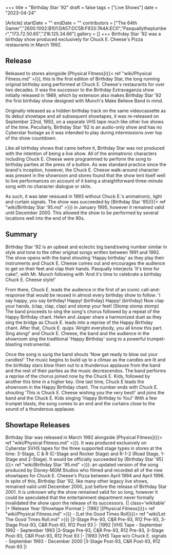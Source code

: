 +++
title = "Birthday Star '92"
draft = false
tags = ["Live Shows"]
date = "2023-04-24"

[Article]
startDate = ""
endDate = ""
contributors = ["The 64th Gamer","2600:1002:B101:DA57:DC5B:F933:7A4A:EC0","Pasquallytheplumber","173.72.50.65","216.125.34.66"]
gallery = []
+++
Birthday Star '92 was a birthday show produced exclusively for Chuck E. Cheese's Pizza restaurants in March 1992.  

<h2> Release </h2>
Released to stores alongside [Physical Fitness]({{< ref "wiki/Physical Fitness.md" >}}), this is the first edition of Birthday Star, the long running original birthday song performed at Chuck E. Cheese's restaurants for over two decades. It was the successor to the Birthday Extravaganza show initially released in 1989, which by extension also makes Birthday Star '92 the first birthday show designed with Munch's Make Believe Band in mind.  

Originally released as a hidden birthday track on the same videocassette as its debut showtape and all subsequent showtapes, it was re-released on September 22nd, 1992, on a separate VHS tape much like other live shows of the time. Peculiarly, Birthday Star '92 is an audio-only show and has no Cyberstar footage as it was intended to play during intermissions over top of the show countdown. 

Like all birthday shows that came before it, Birthday Star was not produced with the intention of being a live show. All of the animatronic characters including Chuck E. Cheese were programmed to perform the song to birthday parties at the press of a button. As was standard practice since the brand's inception, however, the Chuck E. Cheese walk-around character was present in the showroom and stores found that the show lent itself well to live performances on account of it being a straightforward three-minute song with no character dialogue or skits. 

As such, it was later reissued in 1993 without Chuck E.'s animatronic, light and curtain signals.  The show was succeeded by [Birthday Star '95]({{< ref "wiki/Birthday Star '95.md" >}}) in January 1995, however it remained valid until December 2000. This allowed the show to be performed by several locations well into the end of the 90s.

<h2>Summary</h2>
Birthday Star '92 is an upbeat and eclectic big band/swing number similar in style and tone to the other original songs written between 1991 and 1992. The show opens with the band shouting 'Happy birthday' as they play their instruments and Chuck E. Cheese comes out and encourages the audience to get on their feet and clap their hands. Pasqually interjects 'It's time for cake!', with Mr. Munch following with 'And it's time to celebrate a birthday Chuck E. Cheese style!' 

From there, Chuck E. leads the audience in the first of an iconic call-and-response that would be reused in almost every birthday show to follow: 'I say happy, you say birthday! Happy! (birthday) Happy! (birthday) Now clap your hands, (clap, clap, clap) and stomp your feet! (Stomp stomp stomp) The band proceeds to sing the song's chorus followed by a repeat of the Happy Birthday chant. Helen and Jasper share a harmonized duet as they sing the bridge as Chuck E. leads into a reprise of the Happy Birthday chant. After that, Chuck E. quips 'Alright everybody, you all know this part. Sing along!' and Chuck E. Cheese, the band and the audience in the showroom sing the traditional 'Happy Birthday' song to a powerful trumpet-blasting instrumental. 

Once the song is sung the band shouts 'Now get ready to blow out your candles!' The music begins to build up to a climax as the candles are lit and the birthday stars blow them out to a thunderous applause from the band and the rest of their parties as the music decrescendos. The band performs a reprise of the chorus joined now by the Chuck E. Kids, followed by another this time in a higher key. One last time, Chuck E leads the showroom in the Happy Birthday chant. The number ends with Chuck E. shouting 'This is Chuck E. Cheese wishing you the very best!' and joins the band and the Chuck E. Kids singing 'Happy Birthday to You!' With a few trumpet blasts, the song comes to an end and the curtains close to the sound of a thunderous applause.

<h2> Showtape Releases </h2>
Birthday Star was released in March 1992 alongside [Physical Fitness]({{< ref "wiki/Physical Fitness.md" >}}). It was produced exclusively on Cyberstar SVHS tapes for the three supported stage types in stores at the time: 3-Stage, C & R (C-Stage and Rocker Stage) and R-1-2 (Road Stage, 1-Stage and 2-Stage). It would be officially succeeded by [Birthday Star '95]({{< ref "wiki/Birthday Star '95.md" >}}): an updated version of the song produced by Disney-MGM Studios who filmed and recorded all of the new showtapes for Chuck E. Cheese's Pizza between April 1994 and April 1996. In spite of this, Birthday Star '92, like many other legacy live shows, remained valid until December 2000, just before the release of Birthday Star 2001. It is unknown why the show remained valid for so long, however it could be speculated that the entertainment department never formally invalidated the show upon the release of its successors.
{| class='wikitable'
|+
!Release Year
!Showtape
!Format
|-
|1992
|[Physical Fitness]({{< ref "wiki/Physical Fitness.md" >}}) - [Let the Good Times Roll]({{< ref "wiki/Let The Good Times Roll.md" >}})
|3-Stage Pre-93, C&R Pre-93, R12 Pre-93, 3-Stage Post-93, C&R Post-93, R12 Post 93
|-
|1992
|VHS Tape - September 1992 - September 1993
|3-Stage Pre-93, C&R Pre-93, R12 Pre-93, 3-Stage Post-93, C&R Post-93, R12 Post 93
|-
|1993
|VHS Tape w/o Chuck E. signals - September 1993 - December 2000
|3-Stage Post-93, C&R Post-93, R12 Post-93
|}